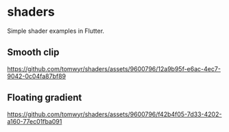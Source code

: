 # shaders

Simple shader examples in Flutter.

## Smooth clip

https://github.com/tomwyr/shaders/assets/9600796/12a9b95f-e6ac-4ec7-9042-0c04fa87bf89



## Floating gradient

https://github.com/tomwyr/shaders/assets/9600796/f42b4f05-7d33-4202-a160-77ec01fba091
